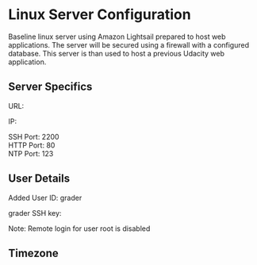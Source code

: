 ﻿# Linux Server Configuration

Baseline linux server using Amazon Lightsail prepared to host web applications.
The server will be secured using a firewall with a configured database.
This server is than used to host a previous Udacity web application.

## Server Specifics

URL: <br/>

IP: <br/>

SSH Port: 2200 <br/>
HTTP Port: 80 <br/>
NTP Port: 123 <br/>

## User Details

Added User ID: grader <br/>

grader SSH key: <br/>

Note: Remote login for user root is disabled

## Timezone

##











